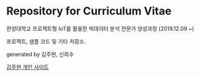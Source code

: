 # Repository for Curriculum Vitae

한양대학교 프로젝트형 IoT를 활용한 빅데이터 분석 전문가 양성과정 (2019.12.09 ~)

프로젝트, 샘플 코드 및 기타 저장소.

generated by 김주현, 신희수

[김주현 개인 사이트](https://take-a-look.tistory.com)
